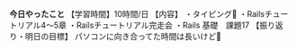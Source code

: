 **今日やったこと**
【学習時間】10時間/日
【内容】
・タイピング🍦
・Railsチュートリアル4〜5章
・Railsチュートリアル完走会
・Rails 基礎　課題17
【振り返り・明日の目標】
パソコンに向き合ってた時間は長いけど🤔